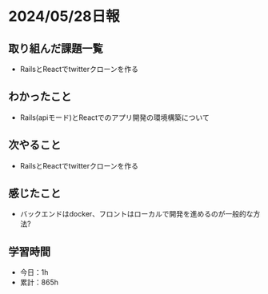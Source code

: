 # 2024/05/28日報
## 取り組んだ課題一覧
- RailsとReactでtwitterクローンを作る

## わかったこと
- Rails(apiモード)とReactでのアプリ開発の環境構築について

## 次やること
- RailsとReactでtwitterクローンを作る

## 感じたこと
- バックエンドはdocker、フロントはローカルで開発を進めるのが一般的な方法?

## 学習時間
- 今日：1h
- 累計：865h
